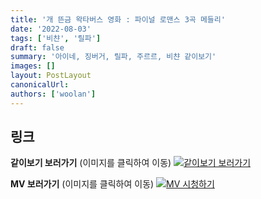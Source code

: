 ```yaml
---
title: '개 뜬금 왁타버스 영화 : 파이널 로맨스 3곡 메들리'
date: '2022-08-03'
tags: ['비챤', '릴파']
draft: false
summary: '아이네, 징버거, 릴파, 주르르, 비챤 같이보기'
images: []
layout: PostLayout
canonicalUrl:
authors: ['woolan']
---
```


## 링크

**같이보기 보러가기** (이미지를 클릭하여 이동)
[![같이보기 보러가기](https://cdn.discordapp.com/attachments/1136601898116464710/1211650793904807976/logo.png?ex=65eef8bc&is=65dc83bc&hm=95dc0e08c1f43025dd60def429896697b3787a9f923593eb50b24e9fb6280361&)](https://cafe.naver.com/steamindiegame/7128804)

**MV 보러가기** (이미지를 클릭하여 이동)
[![MV 시청하기](https://i.ytimg.com/vi/KEM3xi9jSIw/maxresdefault.jpg)](https://youtu.be/KEM3xi9jSIw)

